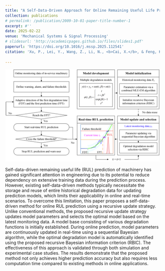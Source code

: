 ```yaml
---
title: "A Self-Data-Driven Approach for Online Remaining Useful Life Prediction of Machinery Using a Recursive Update Strategy"
collection: publications
# permalink: /publication/2009-10-01-paper-title-number-1
excerpt: #''
date: 2025-02-22
venue: 'Mechanical Systems & Signal Processing'
# slidesurl: 'http://academicpages.github.io/files/slides1.pdf'
paperurl: 'https://doi.org/10.1016/j.mssp.2025.112541'
citation: 'Xu, P., Lei, Y., Wang, Z., Li, N., <b>Cai, X.</b>, & Feng, K. (2025). A Self-Data-Driven Approach for Online Remaining Useful Life Prediction of Machinery Using a Recursive Update Strategy. <i>Mechanical Systems & Signal Processing</i>, doi: https://doi.org/10.1016/j.mssp.2025.112541.'

---
```

<img src='/images/Pub/Pub-6.png' alt="">

Self-data-driven remaining useful life (RUL) prediction of machinery has gained significant attention in engineering due to its potential to reduce dependency on extensive training data during the prediction process. However, existing self-data-driven methods typically necessitate the storage and reuse of entire historical degradation data for updating prediction models, which limits their applicability in online and real-time scenarios. To overcome this limitation, this paper proposes a self-data-driven method for online RUL prediction using a recursive update strategy. Unlike conventional methods, the proposed recursive update strategy updates model parameters and selects the optimal model based on the latest monitoring data. A model base consisting of various degradation functions is initially established. During online prediction, model parameters are continuously updated in real-time using a sequential Bayesian algorithm, while the optimal degradation model is automatically identified using the proposed recursive Bayesian information criterion (RBIC). The effectiveness of this approach is validated through both simulation and experimental case studies. The results demonstrate that the proposed method not only achieves higher prediction accuracy but also requires less computation time compared to existing methods in online applications.